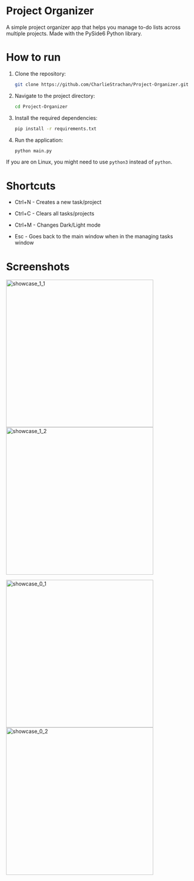 # Project Organizer

A simple project organizer app that helps you manage to-do lists across multiple projects. Made with the PySide6 Python library.

# How to run
1. Clone the repository:
   ```bash
   git clone https://github.com/CharlieStrachan/Project-Organizer.git
   ```
2. Navigate to the project directory:
   ```bash
   cd Project-Organizer
   ```
3. Install the required dependencies:
   ```bash
   pip install -r requirements.txt
   ```
4. Run the application:
   ```bash
   python main.py
   ```

If you are on Linux, you might need to use `python3` instead of `python`.

# Shortcuts

* Ctrl+N - Creates a new task/project
  
* Ctrl+C - Clears all tasks/projects
  
* Ctrl+M - Changes Dark/Light mode

* Esc - Goes back to the main window when in the managing tasks window

# Screenshots

<img src="https://github.com/user-attachments/assets/3f72fe67-e68d-42e9-b8e9-d04c606d2ee8" alt="showcase_1_1" width="400"/> <img src="https://github.com/user-attachments/assets/05777f4c-0be0-4633-bc67-0eefbb876f9e" alt="showcase_1_2" width="400"/>

<img src="https://github.com/user-attachments/assets/a255a0ba-6ce6-4fc0-a444-4a8162e24108" alt="showcase_0_1" width="400"/> <img src="https://github.com/user-attachments/assets/dd115091-a0f8-47af-a660-94d8ff52d791" alt="showcase_0_2" width="400"/>
